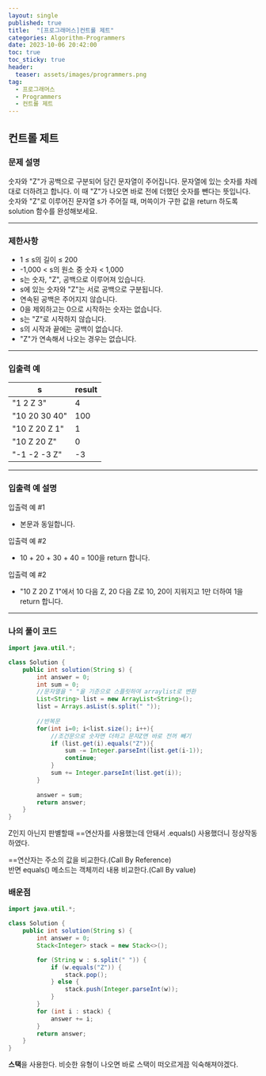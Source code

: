 ```yaml
---
layout: single
published: true
title:  "[프로그래머스]컨트롤 제트"
categories: Algorithm-Programmers
date: 2023-10-06 20:42:00
toc: true
toc_sticky: true
header:
  teaser: assets/images/programmers.png
tag:   
  - 프로그래머스
  - Programmers
  - 컨트롤 제트
---
```


## 컨트롤 제트

### 문제 설명

숫자와 "Z"가 공백으로 구분되어 담긴 문자열이 주어집니다. 문자열에 있는 숫자를 차례대로 더하려고 합니다. 이 때 "Z"가 나오면 바로 전에 더했던 숫자를 뺀다는 뜻입니다. 숫자와 "Z"로 이루어진 문자열 s가 주어질 때, 머쓱이가 구한 값을 return 하도록 solution 함수를 완성해보세요.

----------------

### 제한사항

* 1 ≤ s의 길이 ≤ 200
* -1,000 < s의 원소 중 숫자 < 1,000
* s는 숫자, "Z", 공백으로 이루어져 있습니다.
* s에 있는 숫자와 "Z"는 서로 공백으로 구분됩니다.
* 연속된 공백은 주어지지 않습니다.
* 0을 제외하고는 0으로 시작하는 숫자는 없습니다.
* s는 "Z"로 시작하지 않습니다.
* s의 시작과 끝에는 공백이 없습니다.
* "Z"가 연속해서 나오는 경우는 없습니다.


----------------

### 입출력 예

|s	|result|
|---|---|
|"1 2 Z 3"|	4|
|"10 20 30 40"|	100|
|"10 Z 20 Z 1"|	1|
|"10 Z 20 Z"|	0|
|"-1 -2 -3 Z"|	-3|

----------------

### 입출력 예 설명

입출력 예 #1  

* 본문과 동일합니다.
  

입출력 예 #2  

* 10 + 20 + 30 + 40 = 100을 return 합니다.
  

입출력 예 #2  

* "10 Z 20 Z 1"에서 10 다음 Z, 20 다음 Z로 10, 20이 지워지고 1만 더하여 1을 return 합니다.
  

----------------

### 나의 풀이 코드

```java
import java.util.*;

class Solution {
    public int solution(String s) {
        int answer = 0;
        int sum = 0;
        //문자열을 " "을 기준으로 스플릿하여 arraylist로 변환
        List<String> list = new ArrayList<String>();
        list = Arrays.asList(s.split(" "));
        
        //반복문
        for(int i=0; i<list.size(); i++){
            //조건문으로 숫자면 더하고 문자Z면 바로 전꺼 빼기
            if (list.get(i).equals("Z")){
                sum -= Integer.parseInt(list.get(i-1));
                continue;
            }
            sum += Integer.parseInt(list.get(i)); 
        }
        
        answer = sum;
        return answer;
    }
}
```
Z인지 아닌지 판별할때 ==연산자를 사용했는데 안돼서 .equals() 사용했더니 정상작동하였다.  

==연산자는 주소의 값을 비교한다.(Call By Reference)  
반면 equals() 메소드는 객체끼리 내용 비교한다.(Call By value)



### 배운점


```java
import java.util.*;

class Solution {
    public int solution(String s) {
        int answer = 0;
        Stack<Integer> stack = new Stack<>();

        for (String w : s.split(" ")) {
            if (w.equals("Z")) {
                stack.pop();
            } else {
                stack.push(Integer.parseInt(w));
            }
        }
        for (int i : stack) {
            answer += i;
        }
        return answer;
    }
}
```

**스택**을 사용한다. 비슷한 유형이 나오면 바로 스택이 떠오르게끔 익숙해져야겠다.



